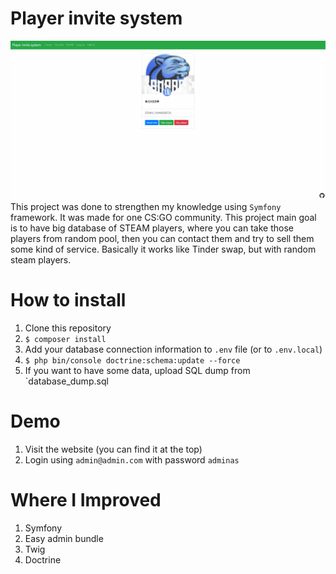 # Player invite system
![github-large](readme.gif)
This project was done to strengthen my knowledge using `Symfony` framework. It was made for one CS:GO community. This project main goal is to have big database of STEAM players, where you can take those players from random pool, then you can contact them and try to sell them some kind of service. Basically it works like Tinder swap, but with random steam players.
# How to install
1. Clone this repository
2. `$ composer install`
3. Add your database connection information to `.env` file (or to `.env.local`)
4. `$ php bin/console doctrine:schema:update --force`
5. If you want to have some data, upload SQL dump from `database_dump.sql
# Demo
1. Visit the website (you can find it at the top)
2. Login using `admin@admin.com` with password `adminas`
# Where I Improved
1. Symfony
2. Easy admin bundle
3. Twig
4. Doctrine
